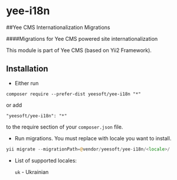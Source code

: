 # yee-i18n

##Yee CMS Internationalization Migrations

####Migrations for Yee CMS powered site internationalization

This module is part of Yee CMS (based on Yii2 Framework).

Installation
------------

- Either run

```
composer require --prefer-dist yeesoft/yee-i18n "*"
```

or add

```
"yeesoft/yee-i18n": "*"
```

to the require section of your `composer.json` file.

- Run migrations. You must replace <locale> with locale you want to install.

```php
yii migrate --migrationPath=@vendor/yeesoft/yee-i18n/<locale>/
```

- List of supported locales:

  `uk` - Ukrainian

